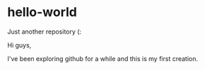 # hello-world
Just another repository (:

Hi guys, 

I've been exploring github for a while and this is my first creation.
